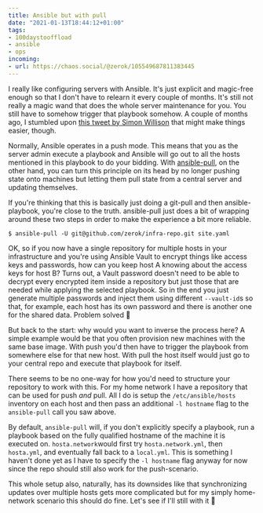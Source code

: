 ```yaml
---
title: Ansible but with pull
date: "2021-01-13T18:44:12+01:00"
tags:
- 100daystooffload
- ansible
- ops
incoming:
- url: https://chaos.social/@zerok/105549687811383445
---
```


I really like configuring servers with Ansible. It's just explicit and magic-free enough so that I don't have to relearn it every couple of months. It's still not really a magic wand that does the whole server maintenance for you. You still have to somehow trigger that playbook somehow. A couple of months ago, I stumbled upon [this tweet by Simon Willison](https://twitter.com/simonw/status/1334238720187199488) that might make things easier, though.

Normally, Ansible operates in a push mode. This means that you as the server admin execute a playbook and Ansible will go out to all the hosts mentioned in this playbook to do your bidding. With [ansible-pull](https://docs.ansible.com/ansible/latest/cli/ansible-pull.html), on the other hand, you can turn this principle on its head by no longer pushing state onto machines but letting them pull state from a central server and updating themselves.

If you're thinking that this is basically just doing a git-pull and then ansible-playbook, you're close to the truth. ansible-pull just does a bit of wrapping around these two steps in order to make the experience a bit more reliable.

	$ ansible-pull -U git@github.com/zerok/infra-repo.git site.yaml

OK, so if you now have a single repository for multiple hosts in your infrastructure and you're using Ansible Vault to encrypt things like access keys and passwords, how can you keep host A knowing about the access keys for host B? Turns out, a Vault password doesn't need to be able to decrypt every encrypted item inside a repository but just those that are needed while applying the selected playbook. So in the end you just generate multiple passwords and inject them using different `--vault-id`s so that, for example, each host has its own password and there is another one for the shared data. Problem solved 🙂

But back to the start: why would you want to inverse the process here? A simple example would be that you often provision new machines with the same base image. With push you'd then have to trigger the playbook from somewhere else for that new host. With pull the host itself would just go to your central repo and execute that playbook for itself.

There seems to be no one-way for how you'd need to structure your repository to work with this. For my home network I have a repository that can be used for push *and* pull. All I do is setup the `/etc/ansible/hosts` inventory on each host and then pass an additional `-l hostname` flag to the `ansible-pull` call you saw above.

By default, `ansible-pull` will, if you don't explicitly specify a playbook, run a playbook based on the fully qualified hostname of the machine it is executed on. `hosta.network`would first try `hosta.network.yml`, then `hosta.yml`, and eventually fall back to a `local.yml`.  This is something I haven't done yet as I have to specify the `-l hostname` flag anyway for now since the repo should still also work for the push-scenario.

This whole setup also, naturally, has its downsides like that synchronizing updates over multiple hosts gets more complicated but for my simply home-network scenario this should do fine. Let's see if I'll still with it 🙂
